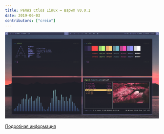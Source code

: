```yaml
---
title: Релиз Ctlos Linux — Bspwm v0.0.1
date: 2019-06-03
contributors: ["creio"]
---
```


![Bspwm 0.0.1](bspwm.png)

[Подробная информация](https://creio.github.io/bspwm/)
